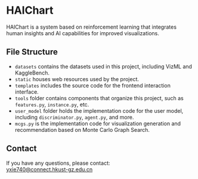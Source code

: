 # HAIChart
HAIChart is a system based on reinforcement learning that integrates human insights and AI capabilities for improved visualizations.

## File Structure
- `datasets` contains the datasets used in this project, including VizML and KaggleBench.
- `static` houses web resources used by the project.
- `templates` includes the source code for the frontend interaction interface.
- `tools` folder contains components that organize this project, such as `features.py`, `instance.py`, etc.
- `user_model` folder holds the implementation code for the user model, including `discriminator.py`, `agent.py`, and more.
- `mcgs.py` is the implementation code for visualization generation and recommendation based on Monte Carlo Graph Search.

## Contact
If you have any questions, please contact:  
yxie740@connect.hkust-gz.edu.cn
